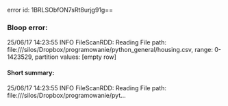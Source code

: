 error id: 1BRLSObfON7sRt8urjg91g==
### Bloop error:

25/06/17 14:23:55 INFO FileScanRDD: Reading File path: file://<HOME>/silos/Dropbox/programowanie/python_general/housing.csv, range: 0-1423529, partition values: [empty row]
#### Short summary: 

25/06/17 14:23:55 INFO FileScanRDD: Reading File path: file://<HOME>/silos/Dropbox/programowanie/pyt...